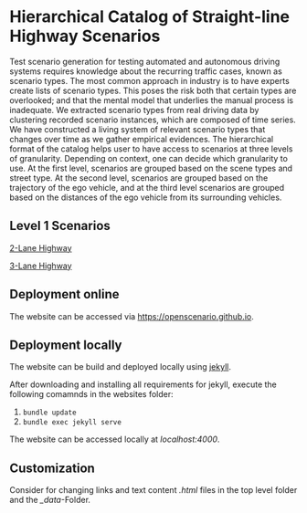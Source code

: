 # Hierarchical Catalog of Straight-line Highway Scenarios

Test  scenario  generation  for  testing  automated and autonomous driving systems requires knowledge about the recurring  traffic  cases,  known  as  scenario  types.  The  most common  approach  in  industry  is  to  have  experts  create  lists of  scenario  types.  This  poses  the  risk  both  that  certain  types are  overlooked;  and  that  the  mental  model  that  underlies  the manual  process  is  inadequate.  We  extracted  scenario types  from  real  driving  data  by  clustering  recorded  scenario instances, which are composed of time series. 
We have constructed a living system of relevant scenario types that changes over time as we gather empirical evidences. The hierarchical format of the catalog helps user to have access to scenarios at three levels of granularity. Depending on context, one can decide which granularity to use. At the first level, scenarios are grouped based on the scene types and street type. At the second level, scenarios are grouped based on the trajectory of the ego vehicle, and at the third level scenarios are grouped based on the distances of the ego vehicle from its surrounding vehicles.

## Level 1 Scenarios
[2-Lane Highway](https://github.com/openscenario/openscenario.github.io/tree/main/scenarios/2lanes)

[3-Lane Highway](https://github.com/openscenario/openscenario.github.io/tree/main/scenarios/3lanes)


## Deployment online

The website can be accessed via https://openscenario.github.io.

## Deployment locally

The website can be build and deployed locally using [jekyll](https://jekyllrb.com/docs/).

After downloading and installing all requirements for jekyll, execute the following comamnds in the websites folder:

1. ```bundle update```
2. ```bundle exec jekyll serve```

The website can be accessed locally at *localhost:4000*.

## Customization

Consider for changing links and text content *.html* files in the top level folder and the *_data*-Folder.
